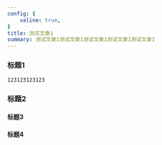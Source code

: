 ```yaml
---
config: {
    valine: true,
}
title: 测试文章1
summary: 测试文章1测试文章1测试文章1测试文章1测试文章1
---
```



### 标题1

```
123123123123
```

### 标题2

#### 标题3

#### 标题4